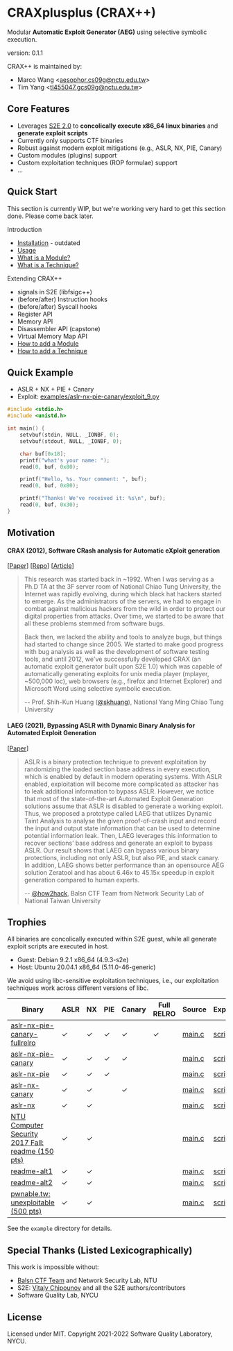# CRAXplusplus (CRAX++)

Modular **Automatic Exploit Generator (AEG)** using selective symbolic execution.

version: 0.1.1

CRAX++ is maintained by:

* Marco Wang \<aesophor.cs09g@nctu.edu.tw\> 
* Tim Yang \<tl455047.gcs09g@nctu.edu.tw\>

## Core Features

* Leverages [S2E 2.0](https://github.com/S2E/s2e) to **concolically execute x86_64 linux binaries** and **generate exploit scripts**
* Currently only supports CTF binaries
* Robust against modern exploit mitigations (e.g., ASLR, NX, PIE, Canary)
* Custom modules (plugins) support
* Custom exploitation techniques (ROP formulae) support
* ...

## Quick Start

This section is currently WIP, but we're working very hard to get this section done. Please come back later.

Introduction

* [Installation](Documentation/BUILD.md) - outdated
* [Usage]()
* [What is a Module?]()
* [What is a Technique?]()

Extending CRAX++

* signals in S2E (libfsigc++)
* (before/after) Instruction hooks
* (before/after) Syscall hooks
* Register API
* Memory API
* Disassembler API (capstone)
* Virtual Memory Map API
* [How to add a Module]()
* [How to add a Technique]()

## Quick Example

* ASLR + NX + PIE + Canary
* Exploit: [examples/aslr-nx-pie-canary/exploit_9.py](examples/aslr-nx-pie-canary/exploit_9.py)

```c
#include <stdio.h>
#include <unistd.h>

int main() {
    setvbuf(stdin, NULL, _IONBF, 0);
    setvbuf(stdout, NULL, _IONBF, 0);

    char buf[0x18];
    printf("what's your name: ");
    read(0, buf, 0x80);

    printf("Hello, %s. Your comment: ", buf);
    read(0, buf, 0x80);

    printf("Thanks! We've received it: %s\n", buf);
    read(0, buf, 0x30);
}
```

## Motivation

#### CRAX (2012), Software CRash analysis for Automatic eXploit generation

[[Paper](https://ir.nctu.edu.tw/bitstream/11536/24012/1/000332520700022.pdf)] [[Repo](https://github.com/SQLab/CRAX/tree/workable)] [[Article](https://skhuang.web.nctu.edu.tw/research/)]

> This research was started back in ~1992. When I was serving as a Ph.D TA at the 3F server room of National Chiao Tung University, the Internet was rapidly evolving, during which black hat hackers started to emerge. As the administrators of the servers, we had to engage in combat against malicious hackers from the wild in order to protect our digital properties from attacks. Over time, we started to be aware that all these problems stemmed from software bugs.
> 
> Back then, we lacked the ability and tools to analyze bugs, but things had started to change since 2005. We started to make good progress with bug analysis as well as the development of software testing tools, and until 2012, we've successfully developed CRAX (an automatic exploit generator built upon S2E 1.0) which was capable of automatically generating exploits for unix media player (mplayer, ~500,000 loc), web browsers (e.g., firefox and Internet Explorer) and Microsoft Word using selective symbolic execution.
> 
> -- Prof. Shih-Kun Huang ([@skhuang](https://github.com/skhuang)), National Yang Ming Chiao Tung University

#### LAEG (2021), Bypassing ASLR with Dynamic Binary Analysis for Automated Exploit Generation

[[Paper](https://www.airitilibrary.com/Publication/alDetailedMesh1?DocID=U0001-0508202117214500)]

> ASLR is a binary protection technique to prevent exploitation by randomizing the loaded section base address in every execution, which is enabled by default in modern operating systems. With ASLR enabled, exploitation will become more complicated as attacker has to leak additional information to bypass ASLR. However, we notice that most of the state-of-the-art Automated Exploit Generation solutions assume that ASLR is disabled to generate a working exploit. Thus, we proposed a prototype called LAEG that utilizes Dynamic Taint Analysis to analyse the given proof-of-crash input and record the input and output state information that can be used to determine potential information leak. Then, LAEG leverages this information to recover sections’ base address and generate an exploit to bypass ASLR. Our result shows that LAEG can bypass various binary protections, including not only ASLR, but also PIE, and stack canary. In addition, LAEG shows better performance than an opensource AEG solution Zeratool and has about 6.46x to 45.15x speedup in exploit generation compared to human experts.
>
> -- [@how2hack](https://github.com/how2hack), Balsn CTF Team from Network Security Lab of National Taiwan University

## Trophies

All binaries are concolically executed within S2E guest, while all generate exploit scripts are executed in host.

* Guest: Debian 9.2.1 x86_64 (4.9.3-s2e)
* Host: Ubuntu 20.04.1 x86_64 (5.11.0-46-generic)

We avoid using libc-sensitive exploitation techniques, i.e., our exploitation techniques work across different versions of libc.

| Binary | ASLR | NX | PIE | Canary | Full RELRO | Source | Exploit |
| --- | --- | --- | --- | --- | --- | --- | --- |
| [aslr-nx-pie-canary-fullrelro](examples/aslr-nx-pie-canary-fullrelro) | ✓ | ✓ | ✓ | ✓ | ✓ | [main.c](examples/aslr-nx-pie-canary-fullrelro/main.c) | [script](examples/aslr-nx-pie-canary-fullrelro/exploit_11.py) |
| [aslr-nx-pie-canary](examples/aslr-nx-pie-canary) | ✓ | ✓ | ✓ | ✓ | | [main.c](examples/aslr-nx-pie-canary/main.c) | [script](examples/aslr-nx-pie-canary/exploit_9.py) |
| [aslr-nx-pie](examples/aslr-nx-pie) | ✓ | ✓ | ✓ | | | [main.c](examples/aslr-nx-pie/main.c) | [script](examples/aslr-nx-pie/exploit_2.py) |
| [aslr-nx-canary](examples/aslr-nx-canary) | ✓ | ✓ | | ✓ | | [main.c](examples/aslr-nx-canary/main.c) | [script](examples/aslr-nx-canary/exploit_2.py) |
| [aslr-nx](examples/aslr-nx) | ✓ | ✓ | | |  | [main.c](examples/aslr-nx/main.c) | [script](examples/aslr-nx/exploit_0.py) |
| [NTU Computer Security 2017 Fall: readme (150 pts)](examples/readme) | ✓ | ✓ | | |  | [main.c](examples/readme/main.c) | [script](examples/readme/exploit_0.py) |
| [readme-alt1](examples/readme-alt1) | ✓ | ✓ | | |  | [main.c](examples/readme-alt1/main.c) | [script](examples/readme-alt1/exploit_0.py) |
| [readme-alt2](examples/readme-alt2) | ✓ | ✓ | | |  | [main.c](examples/readme-alt2/main.c) | [script](examples/readme-alt2/exploit_0.py) |
| [pwnable.tw: unexploitable (500 pts)](https://pwnable.tw/challenge/#20) | ✓ | ✓ | | | | [main.c](examples/unexploitable/main.c) | [script](examples/unexploitable/exploit_0.py) |

See the `example` directory for details.

## Special Thanks (Listed Lexicographically)

This work is impossible without:

* [Balsn CTF Team](https://github.com/balsn) and Network Security Lab, NTU
* S2E: [Vitaly Chipounov](https://github.com/vitalych/) and all the S2E authors/contributors
* Software Quality Lab, NYCU

## License

Licensed under MIT. Copyright 2021-2022 Software Quality Laboratory, NYCU.
